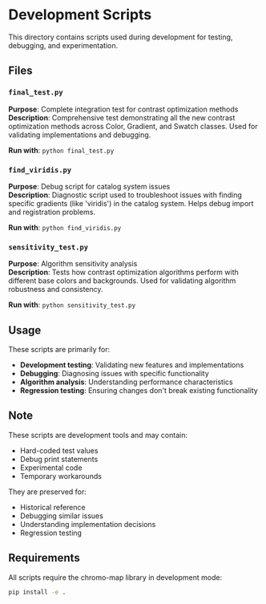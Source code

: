 # Development Scripts

This directory contains scripts used during development for testing, debugging, and experimentation.

## Files

### `final_test.py`
**Purpose**: Complete integration test for contrast optimization methods  
**Description**: Comprehensive test demonstrating all the new contrast optimization methods across Color, Gradient, and Swatch classes. Used for validating implementations and debugging.

**Run with**: `python final_test.py`

### `find_viridis.py`
**Purpose**: Debug script for catalog system issues  
**Description**: Diagnostic script used to troubleshoot issues with finding specific gradients (like 'viridis') in the catalog system. Helps debug import and registration problems.

**Run with**: `python find_viridis.py`

### `sensitivity_test.py`
**Purpose**: Algorithm sensitivity analysis  
**Description**: Tests how contrast optimization algorithms perform with different base colors and backgrounds. Used for validating algorithm robustness and consistency.

**Run with**: `python sensitivity_test.py`

## Usage

These scripts are primarily for:
- **Development testing**: Validating new features and implementations
- **Debugging**: Diagnosing issues with specific functionality
- **Algorithm analysis**: Understanding performance characteristics
- **Regression testing**: Ensuring changes don't break existing functionality

## Note

These scripts are development tools and may contain:
- Hard-coded test values
- Debug print statements
- Experimental code
- Temporary workarounds

They are preserved for:
- Historical reference
- Debugging similar issues
- Understanding implementation decisions
- Regression testing

## Requirements

All scripts require the chromo-map library in development mode:
```bash
pip install -e .
```
